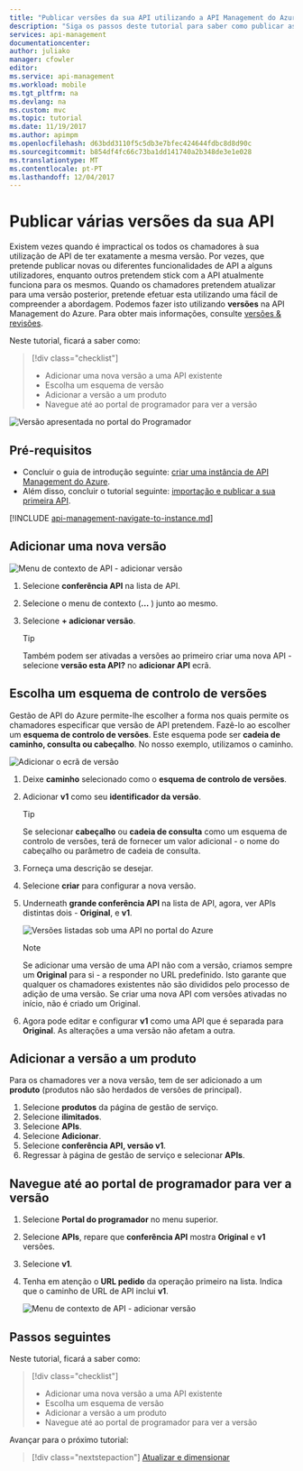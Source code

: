 ```yaml
---
title: "Publicar versões da sua API utilizando a API Management do Azure | Microsoft Docs"
description: "Siga os passos deste tutorial para saber como publicar as várias versões na API Management."
services: api-management
documentationcenter: 
author: juliako
manager: cfowler
editor: 
ms.service: api-management
ms.workload: mobile
ms.tgt_pltfrm: na
ms.devlang: na
ms.custom: mvc
ms.topic: tutorial
ms.date: 11/19/2017
ms.author: apimpm
ms.openlocfilehash: d63bdd3110f5c5db3e7bfec424644fdbc8d8d90c
ms.sourcegitcommit: b854df4fc66c73ba1dd141740a2b348de3e1e028
ms.translationtype: MT
ms.contentlocale: pt-PT
ms.lasthandoff: 12/04/2017
---
```

# <a name="publish-multiple-versions-of-your-api"></a>Publicar várias versões da sua API 

Existem vezes quando é impractical os todos os chamadores à sua utilização de API de ter exatamente a mesma versão. Por vezes, que pretende publicar novas ou diferentes funcionalidades de API a alguns utilizadores, enquanto outros pretendem stick com a API atualmente funciona para os mesmos. Quando os chamadores pretendem atualizar para uma versão posterior, pretende efetuar esta utilizando uma fácil de compreender a abordagem.  Podemos fazer isto utilizando **versões** na API Management do Azure. Para obter mais informações, consulte [versões & revisões](https://blogs.msdn.microsoft.com/apimanagement/2017/09/14/versions-revisions/).

Neste tutorial, ficará a saber como:

> [!div class="checklist"]
> * Adicionar uma nova versão a uma API existente
> * Escolha um esquema de versão
> * Adicionar a versão a um produto
> * Navegue até ao portal de programador para ver a versão

![Versão apresentada no portal do Programador](media/api-management-getstarted-publish-versions/azure_portal.PNG)

## <a name="prerequisites"></a>Pré-requisitos

+ Concluir o guia de introdução seguinte: [criar uma instância de API Management do Azure](get-started-create-service-instance.md).
+ Além disso, concluir o tutorial seguinte: [importação e publicar a sua primeira API](import-and-publish.md).

[!INCLUDE [api-management-navigate-to-instance.md](../../includes/api-management-navigate-to-instance.md)]

## <a name="add-a-new-version"></a>Adicionar uma nova versão

![Menu de contexto de API - adicionar versão](media/api-management-getstarted-publish-versions/AddVersionMenu.png)

1. Selecione **conferência API** na lista de API.
2. Selecione o menu de contexto (**...** ) junto ao mesmo.
3. Selecione **+ adicionar versão**.

    > [!TIP]
    > Também podem ser ativadas a versões ao primeiro criar uma nova API - selecione **versão esta API?** no **adicionar API** ecrã.

## <a name="choose-a-versioning-scheme"></a>Escolha um esquema de controlo de versões

Gestão de API do Azure permite-lhe escolher a forma nos quais permite os chamadores especificar que versão de API pretendem. Fazê-lo ao escolher um **esquema de controlo de versões**. Este esquema pode ser **cadeia de caminho, consulta ou cabeçalho**. No nosso exemplo, utilizamos o caminho.

![Adicionar o ecrã de versão](media/api-management-getstarted-publish-versions/AddVersion.PNG)

1. Deixe **caminho** selecionado como o **esquema de controlo de versões**.
2. Adicionar **v1** como seu **identificador da versão**.

    > [!TIP]
    > Se selecionar **cabeçalho** ou **cadeia de consulta** como um esquema de controlo de versões, terá de fornecer um valor adicional - o nome do cabeçalho ou parâmetro de cadeia de consulta.

3. Forneça uma descrição se desejar.
4. Selecione **criar** para configurar a nova versão.
5. Underneath **grande conferência API** na lista de API, agora, ver APIs distintas dois - **Original**, e **v1**.

    ![Versões listadas sob uma API no portal do Azure](media/api-management-getstarted-publish-versions/VersionList.PNG)

    > [!Note]
    > Se adicionar uma versão de uma API não com a versão, criamos sempre um **Original** para si - a responder no URL predefinido. Isto garante que qualquer os chamadores existentes não são divididos pelo processo de adição de uma versão. Se criar uma nova API com versões ativadas no início, não é criado um Original.

6. Agora pode editar e configurar **v1** como uma API que é separada para **Original**. As alterações a uma versão não afetam a outra.

## <a name="add-the-version-to-a-product"></a>Adicionar a versão a um produto

Para os chamadores ver a nova versão, tem de ser adicionado a um **produto** (produtos não são herdados de versões de principal).

1. Selecione **produtos** da página de gestão de serviço.
2. Selecione **ilimitados**.
3. Selecione **APIs**.
4. Selecione **Adicionar**.
5. Selecione **conferência API, versão v1**.
6. Regressar à página de gestão de serviço e selecionar **APIs**.

## <a name="browse-the-developer-portal-to-see-the-version"></a>Navegue até ao portal de programador para ver a versão

1. Selecione **Portal do programador** no menu superior.
2. Selecione **APIs**, repare que **conferência API** mostra **Original** e **v1** versões.
3. Selecione **v1**.
4. Tenha em atenção o **URL pedido** da operação primeiro na lista. Indica que o caminho de URL de API inclui **v1**.

    ![Menu de contexto de API - adicionar versão](media/api-management-getstarted-publish-versions/developer_portal.png)

## <a name="next-steps"></a>Passos seguintes

Neste tutorial, ficará a saber como:

> [!div class="checklist"]
> * Adicionar uma nova versão a uma API existente
> * Escolha um esquema de versão 
> * Adicionar a versão a um produto
> * Navegue até ao portal de programador para ver a versão

Avançar para o próximo tutorial:

> [!div class="nextstepaction"]
> [Atualizar e dimensionar](upgrade-and-scale.md)